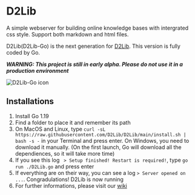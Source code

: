 # D2Lib
A simple webserver for building online knowledge bases with intergrated css style. Support both markdown and html files.

D2Lib(D2Lib-Go) is the next generation for [D2Lib](https://github.com/ArthurZhou/D2Lib). This version is fully coded by Go.

***WARNING: This project is still in early alpha. Please do not use it in a production environment***

![D2Lib-Go icon](https://user-images.githubusercontent.com/89689293/185839061-55903338-dc20-4275-a402-aa77586602d9.svg)


## Installations
1. Install Go 1.19
2. Find a folder to place it and remember its path
3. On MacOS and Linux, type `curl -sL https://raw.githubusercontent.com/D2Lib/D2Lib/main/install.sh | bash -s -` in your Terminal and press enter.  On Windows, you need to download it manually.
(On the first launch, Go will download all the dependiences, so it will take more time)
4. If you see this log ` > Setup finished! Restart is required!`, type `go run ./D2Lib.go` and press enter
5. If everything are on their way, you can see a log `> Server opened on ...`. Congradulations! D2Lib is now running
6. For further informations, please visit our [wiki](https://github.com/D2Lib/D2Lib/wiki)
